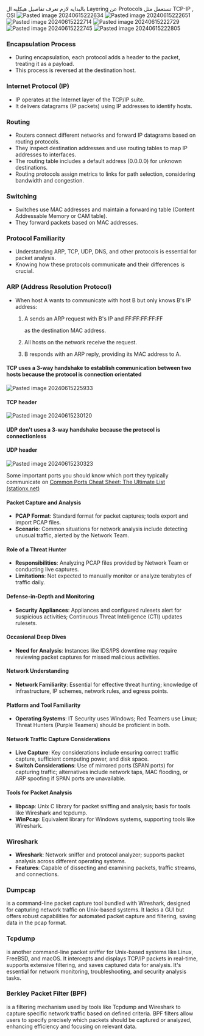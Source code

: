 بالبدايه لازم تعرف تفاصيل هيكليه ال Layering عن Protocols تستعمل مثل TCP-IP , OSI
![Pasted image 20240615222634](https://github.com/cyber6l/eCTHP-Notes/assets/131306259/873f5308-16d4-4720-bfff-86e430203fdb)
![Pasted image 20240615222651](https://github.com/cyber6l/eCTHP-Notes/assets/131306259/fb1b8f1f-e2d0-45cb-85dd-ccf6cce7cd78)
![Pasted image 20240615222714](https://github.com/cyber6l/eCTHP-Notes/assets/131306259/bab84a47-d287-4e42-b88c-99b8976563db)
![Pasted image 20240615222729](https://github.com/cyber6l/eCTHP-Notes/assets/131306259/36ef310c-50bf-41c6-aafb-a142b2b38391)
![Pasted image 20240615222745](https://github.com/cyber6l/eCTHP-Notes/assets/131306259/cff6ceec-0e42-49c1-9e98-81d2ad586268)
![Pasted image 20240615222805](https://github.com/cyber6l/eCTHP-Notes/assets/131306259/30e886e9-85e1-4d0a-bed6-1f946ee2f24c)


### Encapsulation Process

- During encapsulation, each protocol adds a header to the packet, treating it as a payload.
- This process is reversed at the destination host.

### Internet Protocol (IP)

- IP operates at the Internet layer of the TCP/IP suite.
- It delivers datagrams (IP packets) using IP addresses to identify hosts.

### Routing

- Routers connect different networks and forward IP datagrams based on routing protocols.
- They inspect destination addresses and use routing tables to map IP addresses to interfaces.
- The routing table includes a default address (0.0.0.0) for unknown destinations.
- Routing protocols assign metrics to links for path selection, considering bandwidth and congestion.

### Switching

- Switches use MAC addresses and maintain a forwarding table (Content Addressable Memory or CAM table).
- They forward packets based on MAC addresses.

### Protocol Familiarity

- Understanding ARP, TCP, UDP, DNS, and other protocols is essential for packet analysis.
- Knowing how these protocols communicate and their differences is crucial.

### ARP (Address Resolution Protocol)

- When host A wants to communicate with host B but only knows B's IP address:
    1. A sends an ARP request with B's IP and FF:FF:FF:FF:FF
        
        as the destination MAC address.
    2. All hosts on the network receive the request.
    3. B responds with an ARP reply, providing its MAC address to A.

#### TCP uses a 3-way handshake to establish communication between two hosts because the protocol is connection orientated
![Pasted image 20240615225933](https://github.com/cyber6l/eCTHP-Notes/assets/131306259/8439dd0a-b1ef-4698-93c4-da408b069397)

#### TCP header
![Pasted image 20240615230120](https://github.com/cyber6l/eCTHP-Notes/assets/131306259/cd9fa9b5-525c-4743-9a0e-ea178bf8e39f)

#### UDP don't uses a 3-way handshake because the protocol is connectionless

#### UDP header
![Pasted image 20240615230323](https://github.com/cyber6l/eCTHP-Notes/assets/131306259/dec340b8-7ff4-4343-9290-11708408783e)

Some important ports you should know which port they typically communicate on 
[Common Ports Cheat Sheet: The Ultimate List (stationx.net)](https://www.stationx.net/common-ports-cheat-sheet/)

#### Packet Capture and Analysis

- **PCAP Format**: Standard format for packet captures; tools export and import PCAP files.
- **Scenario**: Common situations for network analysis include detecting unusual traffic, alerted by the Network Team.

#### Role of a Threat Hunter

- **Responsibilities**: Analyzing PCAP files provided by Network Team or conducting live captures.
- **Limitations**: Not expected to manually monitor or analyze terabytes of traffic daily.

#### Defense-in-Depth and Monitoring

- **Security Appliances**: Appliances and configured rulesets alert for suspicious activities; Continuous Threat Intelligence (CTI) updates rulesets.

#### Occasional Deep Dives

- **Need for Analysis**: Instances like IDS/IPS downtime may require reviewing packet captures for missed malicious activities.

#### Network Understanding

- **Network Familiarity**: Essential for effective threat hunting; knowledge of infrastructure, IP schemes, network rules, and egress points.

#### Platform and Tool Familiarity

- **Operating Systems**: IT Security uses Windows; Red Teamers use Linux; Threat Hunters (Purple Teamers) should be proficient in both.

#### Network Traffic Capture Considerations

- **Live Capture**: Key considerations include ensuring correct traffic capture, sufficient computing power, and disk space.
- **Switch Considerations**: Use of mirrored ports (SPAN ports) for capturing traffic; alternatives include network taps, MAC flooding, or ARP spoofing if SPAN ports are unavailable.

#### Tools for Packet Analysis

- **libpcap**: Unix C library for packet sniffing and analysis; basis for tools like Wireshark and tcpdump.
- **WinPcap**: Equivalent library for Windows systems, supporting tools like Wireshark.

### Wireshark

- **Wireshark**: Network sniffer and protocol analyzer; supports packet analysis across different operating systems.
- **Features**: Capable of dissecting and examining packets, traffic streams, and connections.

### Dumpcap
is a command-line packet capture tool bundled with Wireshark, designed for capturing network traffic on Unix-based systems. It lacks a GUI but offers robust capabilities for automated packet capture and filtering, saving data in the pcap format.

### Tcpdump 
is another command-line packet sniffer for Unix-based systems like Linux, FreeBSD, and macOS. It intercepts and displays TCP/IP packets in real-time, supports extensive filtering, and saves captured data for analysis. It's essential for network monitoring, troubleshooting, and security analysis tasks.

### Berkley Packet Filter (BPF) 
is a filtering mechanism used by tools like Tcpdump and Wireshark to capture specific network traffic based on defined criteria. BPF filters allow users to specify precisely which packets should be captured or analyzed, enhancing efficiency and focusing on relevant data.

